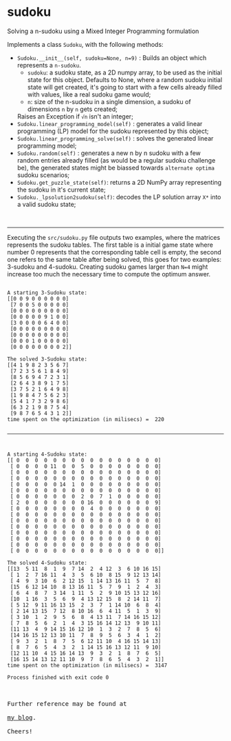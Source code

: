 # sudoku
Solving a n-sudoku using a Mixed Integer Programming formulation


Implements a class <code class="inline_code">Sudoku</code>, with the following methods:
<ul>
<li>
<code class="inline_code">Sudoku.__init__(self, sudoku=None, n=9)</code>
:
Builds an object which represents a <code class="inline_code">n-sudoku</code>.
	<ul>
		<li>
			<code class="inline_code">sudoku</code>:
			a sudoku state, as a 2D numpy array, to be used
			as the initial state for this object. Defaults to None,
			where a random sudoku initial state will get created,
			it's going to start with a few cells already filled with
			values, like a real sudoku game would;
		</li>
		<li>
			<code class="inline_code">n</code>:
			size of the n-sudoku in a single dimension, a sudoku of
			dimensions <code class="inline_code">n</code>
			by
			<code class="inline_code">n</code>
			gets created;
		</li>
	</ul>
	Raises an Exception if <code class="inline_code">&#x221A;n</code> isn't an integer;

</li>
<li>
<code class="inline_code">Sudoku.linear_programming_model(self)</code>
: generates a valid linear programming (LP) model for the sudoku represented by this object;
</li>
<li>
<code class="inline_code">Sudoku.linear_programming_solve(self)</code>
: solves the generated linear programming model;
</li>
<li>
<code class="inline_code">Sudoku.random(self)</code>
: generates a new n by n sudoku with a few random entries already filled
	(as would be a regular sudoku challenge be), the generated states
	might be biassed towards
	<code class="inline_code">alternate optima</code>
	sudoku scenarios;
</li>
<li>
<code class="inline_code">Sudoku.get_puzzle_state(self)</code>:
	returns a 2D NumPy array representing the sudoku in it's current state;
</li>
<li>
<code class="inline_code">Sudoku._lpsolution2sudoku(self)</code>:
	decodes the LP solution array
	<code class="inline_code">X*</code>
	into a valid sudoku state;
</li>
</ul>

<br>
<hr>
Executing the
<code class="inline_code">src/sudoku.py</code>
file outputs two examples, where the matrices represents the sudoku tables.
The first table is a initial game state where number 0 represents that the corresponding
table cell is empty, the second one refers to the same table after being solved, this goes
for two examples: 3-sudoku and 4-sudoku. Creating sudoku games larger than
<code class="inline_code">N=4</code>
might increase too
much the necessary time to compute the optimum answer.
<br>

<pre><code>
A starting 3-Sudoku state:
[[0 0 9 0 0 0 0 0 0]
 [7 0 0 5 0 0 0 0 0]
 [0 0 0 0 0 0 0 0 0]
 [0 0 0 0 0 9 1 0 0]
 [3 0 0 0 0 6 4 0 0]
 [0 0 0 0 0 0 0 0 0]
 [0 0 0 0 0 0 0 0 0]
 [0 0 0 1 0 0 0 0 0]
 [0 0 0 0 0 0 0 0 2]]

The solved 3-Sudoku state:
[[4 1 9 8 2 3 5 6 7]
 [7 2 3 5 6 1 8 4 9]
 [8 5 6 9 4 7 2 3 1]
 [2 6 4 3 8 9 1 7 5]
 [3 7 5 2 1 6 4 9 8]
 [1 9 8 4 7 5 6 2 3]
 [5 4 1 7 3 2 9 8 6]
 [6 3 2 1 9 8 7 5 4]
 [9 8 7 6 5 4 3 1 2]]
time spent on the optimization (in milisecs) =  220

<hr>

A starting 4-Sudoku state:
[[ 0  0  0  0  0  0  0  0  0  0  0  0  0  0  0  0]
 [ 0  0  0  0 11  0  0  5  0  0  0  0  0  0  0  0]
 [ 0  0  0  0  0  0  0  0  0  0  0  0  0  0  0  0]
 [ 0  0  0  0  0  0  0  0  0  0  0  0  0  0  0  0]
 [ 0  0  0  0  0 14  1  0  0  0  0  0  0  0  0  0]
 [ 0  0  0  0  0  0  0  0  0  0  0  0  0  0  0  0]
 [ 0  0  0  0  0  0  0  2  0  7  1  0  0  0  0  0]
 [ 2  0  0  0  0  0  0  0 16  0  0  0  0  0  0  9]
 [ 0  0  0  0  0  0  0  0  4  0  0  0  0  0  0  0]
 [ 0  0  0  0  0  0  0  0  0  0  0  0  0  0  0  0]
 [ 0  0  0  0  0  0  0  0  0  0  0  0  0  0  0  0]
 [ 0  0  0  0  0  0  0  0  0  0  0  0  0  0  0  0]
 [ 0  0  0  0  0  0  0  0  0  0  0  0  0  0  0  0]
 [ 0  0  0  0  0  0  0  0  0  0  0  0  0  0  0  0]
 [ 0  0  0  0  0  0  0  0  0  0  0  0  0  0  0  0]
 [ 0  0  0  0  0  0  0  0  0  0  0  0  0  0  0  0]]

The solved 4-Sudoku state:
[[13  5 11  8  1  9  7 14  2  4 12  3  6 10 16 15]
 [ 1  2  7 16 11  4  3  5  6 10  8 15  9 12 13 14]
 [ 4  9  3 10  6  2 12 15  1 14 13 16 11  5  7  8]
 [15  6 12 14 10  8 13 16 11  5  7  9  1  2  4  3]
 [ 6  4  8  7  3 14  1 11  5  2  9 10 15 13 12 16]
 [10  1 16  3  5  6  9  4 13 12 15  8  2 14 11  7]
 [ 5 12  9 11 16 13 15  2  3  7  1 14 10  6  8  4]
 [ 2 14 13 15  7 12  8 10 16  6  4 11  5  1  3  9]
 [ 3 10  1  2  9  5  6  8  4 13 11  7 14 16 15 12]
 [ 7  8  5  6  2  1  4  3 15 16 14 12 13  9 10 11]
 [11 13  4  9 14 15 16 12 10  1  3  2  7  8  5  6]
 [14 16 15 12 13 10 11  7  8  9  5  6  3  4  1  2]
 [ 9  3  2  1  8  7  5  6 12 11 10  4 16 15 14 13]
 [ 8  7  6  5  4  3  2  1 14 15 16 13 12 11  9 10]
 [12 11 10  4 15 16 14 13  9  3  2  1  8  7  6  5]
 [16 15 14 13 12 11 10  9  7  8  6  5  4  3  2  1]]
time spent on the optimization (in milisecs) =  3147

Process finished with exit code 0

</code>

Further reference may be found at

<a class="footer_links" href="https://gmmoliveira.github.io/blog/sudoku.html" rel="noopener noreferrer" target="_blank">my blog</a>.

Cheers!
